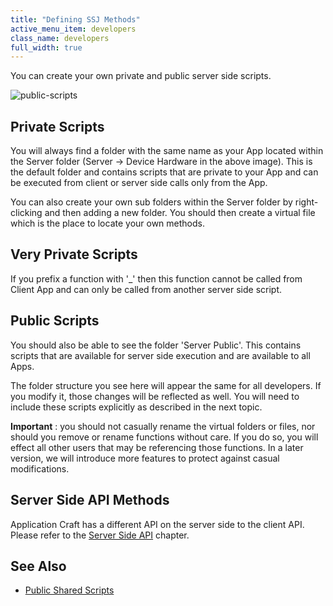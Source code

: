 ```yaml
---
title: "Defining SSJ Methods"
active_menu_item: developers
class_name: developers
full_width: true
---
```



You can create your own private and public server side scripts.

![public-scripts](/img/docs/public-scripts.png)

## Private Scripts

You will always find a folder with the same name as your App located within the Server folder (Server -\> Device Hardware in the above image). This is the default folder and contains scripts that are private to your App and can be executed from client or server side calls only from the App.

You can also create your own sub folders within the Server folder by right-clicking and then adding a new folder. You should then create a virtual file which is the place to locate your own methods.

## Very Private Scripts

If you prefix a function with '\_' then this function cannot be called from Client App and can only be called from another server side script.

## Public Scripts

You should also be able to see the folder 'Server Public'. This contains scripts that are available for server side execution and are available to all Apps.

The folder structure you see here will appear the same for all developers. If you modify it, those changes will be reflected as well. You will need to include these scripts explicitly as described in the next topic.

**Important** : you should not casually rename the virtual folders or files, nor should you remove or rename functions without care. If you do so, you will effect all other users that may be referencing those functions. In a later version, we will introduce more features to protect against casual modifications.

## Server Side API Methods

Application Craft has a different API on the server side to the client API. Please refer to the [Server Side API](/developers/user-guide/scripting-apis/server-side-api/) chapter.

## See Also

 - [Public Shared Scripts](/developers/user-guide/scripting-apis/client-scripting-overview/public-shared-scripts)

